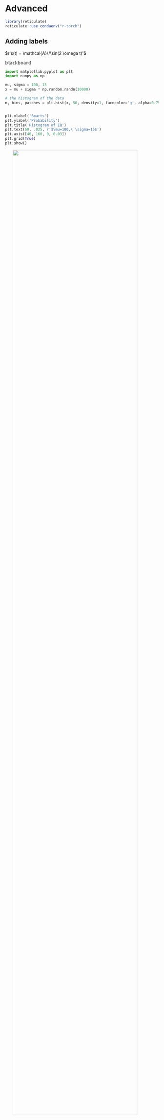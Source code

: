 # Advanced


```r
library(reticulate)
reticulate::use_condaenv("r-torch")
```

## Adding labels


$r's(t) = \mathcal{A}\/\sin(2 \omega t)'$



$\mathbb{blackboard}$





```python
import matplotlib.pyplot as plt
import numpy as np

mu, sigma = 100, 15
x = mu + sigma * np.random.randn(10000)

# the histogram of the data
n, bins, patches = plt.hist(x, 50, density=1, facecolor='g', alpha=0.75)


plt.xlabel('Smarts')
plt.ylabel('Probability')
plt.title('Histogram of IQ')
plt.text(60, .025, r'$\mu=100,\ \sigma=15$')
plt.axis([40, 160, 0, 0.03])
plt.grid(True)
plt.show()
```

<img src="08-advanced_files/figure-html/unnamed-chunk-2-1.png" width="90%" style="display: block; margin: auto;" />




```python
# https://matplotlib.org/gallery/subplots_axes_and_figures/subplots_adjust.html#sphx-glr-gallery-subplots-axes-and-figures-subplots-adjust-py

import matplotlib.pyplot as plt
import numpy as np

# Fixing random state for reproducibility
np.random.seed(19680801)


plt.subplot(211)
plt.imshow(np.random.random((100, 100)), cmap=plt.cm.BuPu_r)
plt.subplot(212)
plt.imshow(np.random.random((100, 100)), cmap=plt.cm.BuPu_r)

plt.subplots_adjust(bottom=0.1, right=0.8, top=0.9)
cax = plt.axes([0.85, 0.1, 0.075, 0.8])
plt.colorbar(cax=cax)
plt.show()
```

<img src="08-advanced_files/figure-html/unnamed-chunk-3-1.png" width="90%" style="display: block; margin: auto;" />



```python
# https://matplotlib.org/gallery/text_labels_and_annotations/figlegend_demo.html#sphx-glr-gallery-text-labels-and-annotations-figlegend-demo-py

import numpy as np
import matplotlib.pyplot as plt

fig, axs = plt.subplots(1, 2)

x = np.arange(0.0, 2.0, 0.02)
y1 = np.sin(2 * np.pi * x)
y2 = np.exp(-x)
l1, l2 = axs[0].plot(x, y1, 'rs-', x, y2, 'go')

y3 = np.sin(4 * np.pi * x)
y4 = np.exp(-2 * x)
l3, l4 = axs[1].plot(x, y3, 'yd-', x, y4, 'k^')

fig.legend((l1, l2), ('Line 1', 'Line 2'), 'upper left')
fig.legend((l3, l4), ('Line 3', 'Line 4'), 'upper right')

plt.tight_layout()
plt.show()
```

<img src="08-advanced_files/figure-html/unnamed-chunk-4-1.png" width="90%" style="display: block; margin: auto;" />




```python
names = ['group_a', 'group_b', 'group_c']
values = [1, 10, 100]

plt.figure(figsize=(9, 3))

plt.subplot(131)
plt.bar(names, values)
plt.subplot(132)
plt.scatter(names, values)
plt.subplot(133)
plt.plot(names, values)
plt.suptitle('Categorical Plotting')
plt.show()
```

<img src="08-advanced_files/figure-html/unnamed-chunk-5-1.png" width="90%" style="display: block; margin: auto;" />



```python
# https://www.python-course.eu/matplotlib_multiple_figures.php

import matplotlib.gridspec as gridspec
import matplotlib.pyplot as plt
import numpy as np

plt.figure(figsize=(6, 4))
G = gridspec.GridSpec(3, 3)
X = np.linspace(0, 2 * np.pi, 50, endpoint=True)
F1 = 2.8 * np.cos(X)
F2 = 5 * np.sin(X)
F3 = 0.3 * np.sin(X)
axes_1 = plt.subplot(G[0, :])
axes_1.plot(X, F1, 'r-', X, F2)
axes_2 = plt.subplot(G[1, :-1])
axes_2.plot(X, F3)
axes_3 = plt.subplot(G[1:, -1])
axes_3.plot([1,2,3,4], [1,10,100,1000], 'b-')
axes_4 = plt.subplot(G[-1, 0])
axes_4.plot([1,2,3,4], [47, 11, 42, 60], 'r-')
axes_5 = plt.subplot(G[-1, -2])
axes_5.plot([1,2,3,4], [7, 5, 4, 3.8])
plt.tight_layout()
plt.show()
```

<img src="08-advanced_files/figure-html/unnamed-chunk-6-1.png" width="90%" style="display: block; margin: auto;" />



```python
# https://matplotlib.org/gallery/text_labels_and_annotations/figlegend_demo.html#sphx-glr-gallery-text-labels-and-annotations-figlegend-demo-py

import numpy as np
import matplotlib.pyplot as plt

fig, axs = plt.subplots(1, 2)

x = np.arange(0.0, 2.0, 0.02)
y1 = np.sin(2 * np.pi * x)
y2 = np.exp(-x)
l1, l2 = axs[0].plot(x, y1, 'rs-', x, y2, 'go')

y3 = np.sin(4 * np.pi * x)
y4 = np.exp(-2 * x)
l3, l4 = axs[1].plot(x, y3, 'yd-', x, y4, 'k^')

fig.legend((l1, l2), ('Line 1', 'Line 2'), 'upper left')
fig.legend((l3, l4), ('Line 3', 'Line 4'), 'upper right')

plt.tight_layout()
plt.show()
```

<img src="08-advanced_files/figure-html/unnamed-chunk-7-1.png" width="90%" style="display: block; margin: auto;" />




## Change of axes


```python
# Fixing random state for reproducibility
np.random.seed(19680801)

# make up some data in the open interval (0, 1)
y = np.random.normal(loc=0.5, scale=0.4, size=1000)
y = y[(y > 0) & (y < 1)]
y.sort()
x = np.arange(len(y))

# plot with various axes scales
plt.figure()

# linear
plt.subplot(221)
plt.plot(x, y)
plt.yscale('linear')
plt.title('linear')
plt.grid(True)

# log
plt.subplot(222)
plt.plot(x, y)
plt.yscale('log')
plt.title('log')
plt.grid(True)

# symmetric log
plt.subplot(223)
plt.plot(x, y - y.mean())
plt.yscale('symlog', linthresh=0.01)
plt.title('symlog')
plt.grid(True)

# logit
plt.subplot(224)
plt.plot(x, y)
plt.yscale('logit')
plt.title('logit')
plt.grid(True)
# Adjust the subplot layout, because the logit one may take more space
# than usual, due to y-tick labels like "1 - 10^{-3}"
plt.subplots_adjust(top=0.92, bottom=0.08, left=0.10, right=0.95, hspace=0.25,
                    wspace=0.35)

plt.show()
```

<img src="08-advanced_files/figure-html/unnamed-chunk-8-1.png" width="90%" style="display: block; margin: auto;" />

